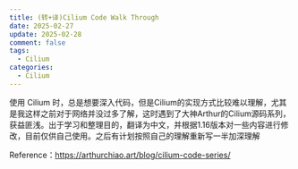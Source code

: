 ```yaml
---
title: (转+译)Cilium Code Walk Through
date: 2025-02-27
update: 2025-02-28
comment: false
tags:
  - Cilium
categories:
  - Cilium
---
```


使用 Cilium 时，总是想要深入代码，但是Cilium的实现方式比较难以理解，尤其是我这样之前对于网络并没过多了解，这时遇到了大神Arthur的Cilium源码系列，获益匪浅。出于学习和整理目的，翻译为中文，并根据1.16版本对一些内容进行修改，目前仅供自己使用。之后有计划按照自己的理解重新写一半加深理解

Reference：https://arthurchiao.art/blog/cilium-code-series/

*<!--more-->*

